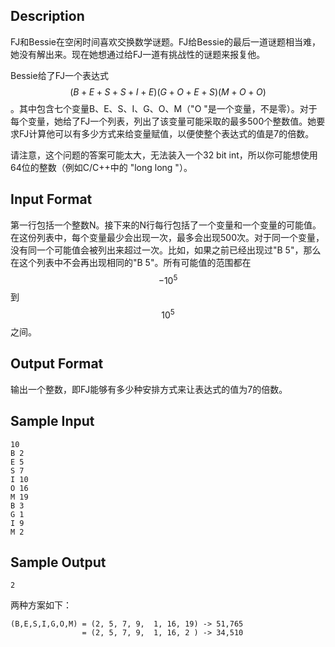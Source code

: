 ## Description

FJ和Bessie在空闲时间喜欢交换数学谜题。FJ给Bessie的最后一道谜题相当难，她没有解出来。现在她想通过给FJ一道有挑战性的谜题来报复他。

Bessie给了FJ一个表达式$$(B+E+S+S+I+E)(G+O+E+S)(M+O+O)$$。其中包含七个变量B、E、S、I、G、O、M（"O "是一个变量，不是零）。对于每个变量，她给了FJ一个列表，列出了该变量可能采取的最多500个整数值。她要求FJ计算他可以有多少方式来给变量赋值，以便使整个表达式的值是7的倍数。

请注意，这个问题的答案可能太大，无法装入一个32 bit int，所以你可能想使用64位的整数（例如C/C++中的 "long long "）。

## Input Format

第一行包括一个整数N。接下来的N行每行包括了一个变量和一个变量的可能值。在这份列表中，每个变量最少会出现一次，最多会出现500次。对于同一个变量，没有同一个可能值会被列出来超过一次。比如，如果之前已经出现过"B 5"，那么在这个列表中不会再出现相同的"B 5"。所有可能值的范围都在$$-10^5$$到$$10^5$$之间。

## Output Format

输出一个整数，即FJ能够有多少种安排方式来让表达式的值为7的倍数。

## Sample Input

```
10
B 2
E 5
S 7
I 10
O 16
M 19
B 3
G 1
I 9
M 2
```

## Sample Output

```
2
```

两种方案如下：

```
(B,E,S,I,G,O,M) = (2, 5, 7, 9,  1, 16, 19) -> 51,765
                = (2, 5, 7, 9,  1, 16, 2 ) -> 34,510
```



